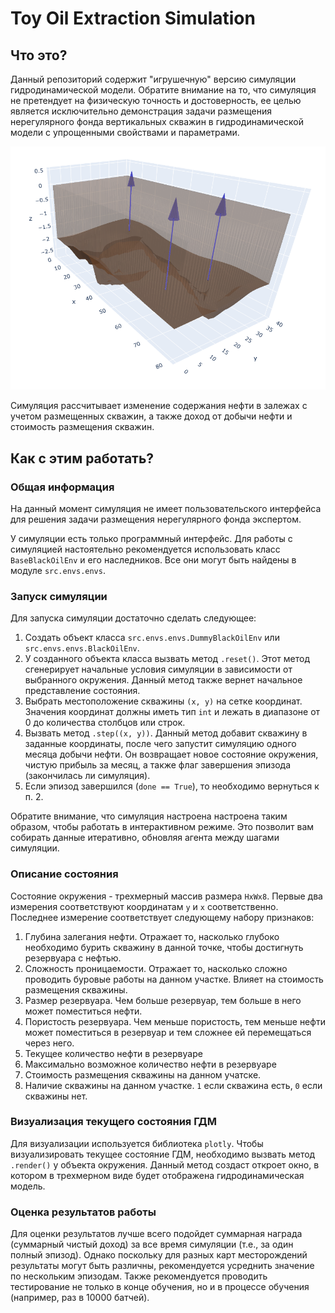 # Toy Oil Extraction Simulation
## Что это?
Данный репозиторий содержит "игрушечную" версию симуляции гидродинамической модели.
Обратите внимание на то, что симуляция не претендует на физическую точность и достоверность, ее целью является исключительно демонстрация задачи размещения нерегулярного фонда вертикальных скважин в гидродинамической модели с упрощенными свойствами и параметрами.

![render result](./examples/1.png)

Симуляция рассчитывает изменение содержания нефти в залежах с учетом размещенных скважин, а также доход от добычи нефти и стоимость размещения скважин.

## Как с этим работать?
### Общая информация
На данный момент симуляция не имеет пользовательского интерфейса для решения  задачи размещения нерегулярного фонда экспертом.

У симуляции есть только программный интерфейс. Для работы с симуляцией настоятельно рекомендуется использовать класс `BaseBlackOilEnv` и его наследников. Все они могут быть найдены в модуле `src.envs.envs`.

### Запуск симуляции
Для запуска симуляции достаточно сделать следующее:
1. Создать объект класса `src.envs.envs.DummyBlackOilEnv` или `src.envs.envs.BlackOilEnv`.
2. У созданного объекта класса вызвать метод `.reset()`. Этот метод сгенерирует начальные условия симуляции в зависимости от выбранного окружения. Данный метод также вернет начальное представление состояния.
3. Выбрать местоположение скважины `(x, y)` на сетке координат. Значения координат должны иметь тип `int` и лежать в диапазоне от 0 до количества столбцов или строк.
4. Вызвать метод `.step((x, y))`. Данный метод добавит скважину в заданные координаты, после чего запустит симуляцию одного месяца добычи нефти. Он возвращает новое состояние окружения, чистую прибыль за месяц, а также флаг завершения эпизода (закончилась ли симуляция).
5. Если эпизод завершился (`done == True`), то необходимо вернуться к п. 2.

Обратите внимание, что симуляция настроена настроена таким образом, чтобы работать в интерактивном режиме. Это позволит вам собирать данные итеративно, обновляя агента между шагами симуляции.

### Описание состояния
Состояние окружения - трехмерный массив размера `HxWx8`. Первые два измерения соответствуют координатам `y` и `x` соответственно. Последнее измерение соответствует следующему набору признаков:
1. Глубина залегания нефти. Отражает то, насколько глубоко необходимо бурить скважину в данной точке, чтобы достигнуть резервуара с нефтью.
2. Сложность проницаемости. Отражает то, насколько сложно проводить буровые работы на данном участке. Влияет на стоимость размещения скважины.
3. Размер резервуара. Чем больше резервуар, тем больше в него может поместиться нефти.
4. Пористость резервуара. Чем меньше пористость, тем меньше нефти может поместиться в резервуар и тем сложнее ей перемещаться через него.
5. Текущее количество нефти в резервуаре
6. Максимально возможное количество нефти в резервуаре
7. Стоимость размещения скважины на данном учатске.
8. Наличие скважины на данном участке. `1` если скважина есть, `0` если скважины нет.

### Визуализация текущего состояния ГДМ
Для визуализации используется библиотека `plotly`. Чтобы визуализировать текущее состояние ГДМ, необходимо вызвать метод `.render()` у объекта окружения. Данный метод создаст откроет окно, в котором в трехмерном виде будет отображена гидродинамическая модель.

### Оценка результатов работы
Для оценки результатов лучше всего подойдет суммарная награда (суммарный чистый доход) за все время симуляции (т.е., за один полный эпизод). Однако поскольку для разных карт месторождений результаты могут быть различны, рекомендуется усреднить значение по нескольким эпизодам. Также рекомендуется проводить тестирование не только в конце обучения, но и в процессе обучения (например, раз в 10000 батчей).
